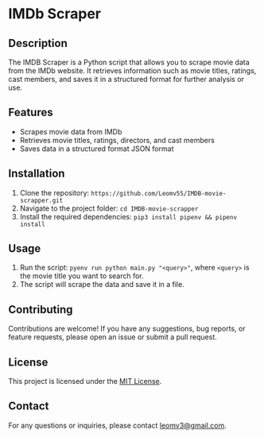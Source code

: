 # IMDb Scraper

## Description
The IMDB Scraper is a Python script that allows you to scrape movie data from the IMDb website. It retrieves information such as movie titles, ratings, cast members, and saves it in a structured format for further analysis or use.

## Features
- Scrapes movie data from IMDb
- Retrieves movie titles, ratings, directors, and cast members
- Saves data in a structured format JSON format

## Installation
1. Clone the repository: `https://github.com/Leomv55/IMDB-movie-scrapper.git`
2. Navigate to the project folder: `cd IMDB-movie-scrapper`
2. Install the required dependencies: `pip3 install pipenv && pipenv install`

## Usage
1. Run the script: `pyenv run python main.py "<query>"`, where `<query>` is the movie title you want to search for.
3. The script will scrape the data and save it in a file.

## Contributing
Contributions are welcome! If you have any suggestions, bug reports, or feature requests, please open an issue or submit a pull request.

## License
This project is licensed under the [MIT License](LICENSE).

## Contact
For any questions or inquiries, please contact [leomv3@gmail.com](mailto:leomv3@gmail.com).
